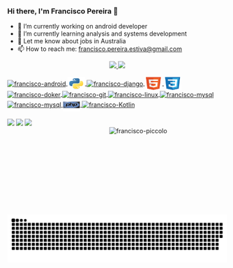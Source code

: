### Hi there, I'm Francisco Pereira 👋

- 🔭 I’m currently working on android developer 
- 🌱 I’m currently learning analysis and systems development
- 💬 Let me know about jobs in Australia
- 📫 How to reach me: francisco.pereira.estiva@gmail.com

<div align="center">
  <a href="https://github.com/franciscopereira32">
  <img height="180em" src="https://github-readme-stats.vercel.app/api?username=franciscopereira32&show_icons=true&theme=blue-green&include_all_commits=true&count_private=true"/>
  <img height="180em" src="https://github-readme-stats.vercel.app/api/top-langs/?username=franciscopereira32&layout=compact&langs_count=7&theme=blue-green"/>
</div>
  
  </div>
<div style="display: inline_block"><br>
  
  <img align="center" alt="francisco-android" height="30" width="40" src="https://cdn.jsdelivr.net/gh/devicons/devicon/icons/android/android-original.svg" >
  <img align="center" alt="francisco-Python" height="30" width="40" src="https://raw.githubusercontent.com/devicons/devicon/master/icons/python/python-original.svg">
  <img align="center" alt="francisco-django" height="30" width="40" src="https://cdn.jsdelivr.net/gh/devicons/devicon/icons/django/django-plain.svg" >          
  <img align="center" alt="francisco-HTML" height="30" width="40" src="https://raw.githubusercontent.com/devicons/devicon/master/icons/html5/html5-original.svg">
  <img align="center" alt="francisco-CSS" height="30" width="40" src="https://raw.githubusercontent.com/devicons/devicon/master/icons/css3/css3-original.svg">
  <img align="center" alt="francisco-doker" height="30" width="40" src="https://cdn.jsdelivr.net/gh/devicons/devicon/icons/docker/docker-original-wordmark.svg" />
  <img align="center" alt="francisco-git" height="30" width="40" src="https://cdn.jsdelivr.net/gh/devicons/devicon/icons/git/git-original.svg" />
  <img align="center" alt="francisco-linux" height="30" width="40" src="https://cdn.jsdelivr.net/gh/devicons/devicon/icons/linux/linux-original.svg" />
  <img align="center" alt="francisco-mysql" height="30" width="40" src="https://cdn.jsdelivr.net/gh/devicons/devicon/icons/mysql/mysql-original.svg" />
  <img align="center" alt="francisco-mysql" height="30" width="40" src="https://cdn.jsdelivr.net/gh/devicons/devicon/icons/java/java-original.svg" />
   <img align="center" alt="francisco-PHP" height="30" width="40" src="https://raw.githubusercontent.com/devicons/devicon/master/icons/php/php-original.svg">
   <img align="center" alt="francisco-Kotlin" height="30" width="40" src=https://commons.wikimedia.org/wiki/File:Kotlin_Icon.svg">
  </div><br>
  
  <div> 
    <a href="https://www.linkedin.com/in/francisco-pereira-a8799612b/" target="_blank"><img src="https://img.shields.io/badge/-LinkedIn-%230077B5?style=for-the-badge&logo=linkedin&logoColor=white" target="_blank"></a> 
  <a href="https://www.instagram.com/franciscopereiramtb/" target="_blank"><img src="https://img.shields.io/badge/-Instagram-%23E4405F?style=for-the-badge&logo=instagram&logoColor=white" target="_blank"></a>
   <a href = "mailto:francisco.pereira.estiva@gmail.com"><img src="https://img.shields.io/badge/-Gmail-%23333?style=for-the-badge&logo=gmail&logoColor=white" target="_blank"></a><br>
  
<img align="right" alt="francisco-piccolo" height="200" width="270" src="https://cdn.discordapp.com/attachments/1004081079751290961/1004087152277209096/CAra.gif" >

  
 ![Snake animation](https://github.com/franciscopereira32/franciscopereira32/blob/output/github-contribution-grid-snake.svg)
 </div>
 
